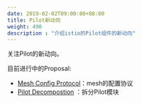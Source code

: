```yaml
---
date: 2019-02-02T09:00:00+08:00
title: Pilot新动向
weight: 490
description : "介绍istio的Pilot组件的新动向"
---
```


关注Pilot的新动向。

目前进行中的Proposal:

- [Mesh Config Protocol](https://docs.google.com/document/d/1o2-V4TLJ8fJACXdlsnxKxDv2Luryo48bAhR8ShxE5-k/edit#heading=h.qex63c29z2to)：mesh的配置协议
- [Pilot Decompostion](https://docs.google.com/document/d/1S5ygkxR1alNI8cWGG4O4iV8zp8dA6Oc23zQCvFxr83U/edit#) ：拆分Pilot模块